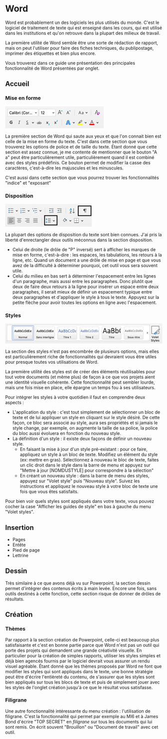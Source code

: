 # Word
Word est probablement un des logiciels les plus utilisés du monde. C'est le logiciel de traitement de texte qui est enseigné dans les cours, qui est utilisé dans les institutions et qu'on retrouve dans la plupart des milieux de travail.

La première utilité de Word semble être une sorte de rédaction de rapport, mais on peut l'utiliser pour faire des fiches techniques, du publipostage, imprimer des étiquettes et bien plus encore.

Vous trouverez dans ce guide une présentation des principales fonctionnalité de Word présentées par onglet.

## Accueil

### Mise en forme
![Mise en forme](/word/accueil_mise_en_forme.png)

La première section de Word qui saute aux yeux et que l'on connait bien est celle de la mise en forme du texte. C'est dans cette section que vous trouverez les options de police et de taille du texte. Étant donné que cette section est assez connue, je me contente de mentionner que le bouton "A a" peut être particulièrement utile, particulièrement quand il est combiné avec des styles prédéfinis. Ce bouton permet de modifier la casse des caractères, c'est-à-dire les majuscules et les minuscules.

C'est aussi dans cette section que vous pourrez trouver les fonctionnalités "indice" et "exposant"

### Disposition
![Disposition](/word/accueil_disposition.png)

La plupart des options de disposition du texte sont bien connues. J'ai pris la liberté d'enrectangler deux outils méconnus dans la section disposition. 
- Celui de droite (le drôle de "P" inversé) sert à afficher les marques de mise en forme, c'est-à-dire : les espaces, les tabulations, les retours à la ligne, etc. Quand un document a une drôle de mise en page et que vous avez de la difficulté à déterminer pourquoi, cet outil vous sera souvent utile.
- Celui du milieu en bas sert à déterminer l'espacement entre les lignes d'un paragraphe, mais aussi entre les paragraphes. Donc plutôt que deux de faire deux retours à la ligne pour insérer un espace entre deux paragraphes, il serait mieux de définir un espacement typique entre deux paragraphes et d'appliquer le style à tous le texte. Appuyez sur la petite flèche pour avoir toutes les options en ligne avec l'espacement.

### Styles
![Styles](/word/accueil_styles.png)

La section des styles n'est pas encombrée de plusieurs options, mais elles est particulièrement riche de fonctionnalités qui devraient vous être utiles pour presque toutes vos utilisations de Word.

La première utilité des styles est de créer des éléments réutilisables pour tout votre documents (et même plus) de façon à ce que vos projets aient une identité visuelle cohérente. Cette fonctionnalité peut sembler lourde, mais une fois mise en place, elle épargne un temps fou à ses utilisateurs.

Pour intégrer les styles à votre quotidien il faut en comprendre deux aspects : 
- L'application du style : c'est tout simplement de sélectionner un bloc de texte et de lui appliquer un style en cliquant sur le style désiré. De cette façon, ce bloc sera associé au style, aura ses propriétés et si jamais le style change, par exemple, on augmente la taille de sa police, la police du bloc aussi évoluera en fonction du nouveau style.
- La définition d'un style : il existe deux façons de définir un nouveau style.
  - En faisant la mise à jour d'un style pré-existant : pour ce faire, appliquez un style à un bloc de texte. Modifiez un élément du style (ex: mettre en gras). Sélectionnez à nouveau le bloc de texte, faites un clic droit dans le style dans la barre de menu et appuyez sur "Mettre à jour [NOMDUSTYLE] pour correspondre à la sélection"
  - En créant un nouveau style : dans la barre de menu des styles, appuyez sur "Volet style" puis "Nouveau style". Suivez les instructions et appliquez le nouveau style à votre bloc de texte une fois que vous êtes satisfaits.

Pour bien voir quels styles sont appliqués dans votre texte, vous pouvez cocher la case "Afficher les guides de style" en bas à gauche du menu "Volet styles".

## Insertion
- Pages
- Entête
- Pied de page
- Lettrine

## Dessin
Très similaire à ce que avons déjà vu sur Powerpoint, la section dessin permet d'intégrer des contenus écrits à main levée. Encore une fois, sans outils destinés à cette fonction, cette section risque de donner de drôles de résultats.

## Création

### Thèmes
Par rapport à la section création de Powerpoint, celle-ci est beaucoup plus satisfaisante et c'est en bonne partie parce que Word n'est pas un outil qui porte des projets qui demandent une grande créativité visuelle. En particulier pour la création de simples rapports, utiliser les styles simples et déjà bien agencés fournis par le logiciel devrait vous assurer un rendu visuel agréable. Étant donné que les thèmes proposés par Word ne font que modifier les styles qui sont appliqués dans le texte, une bonne stratégie peut être d'écrire l'entièreté du contenu, de s'assurer que les styles sont bien appliqués sur tous les blocs de texte et puis de simplement jouer avec les styles de l'onglet création jusqu'à ce que le résultat vous satisfasse.

### Filigrane
Une autre fonctionnalité intéressante du menu création : l'utilisation de filigrane. C'est la fonctionnalité qui permet par exemple au MI6 et à James Bond d'écrire "TOP SECRET" en _filigrane_ sur tous les documents qui lui sont remis. On écrit souvent "Brouillon" ou "Document de travail" avec cet outil.
